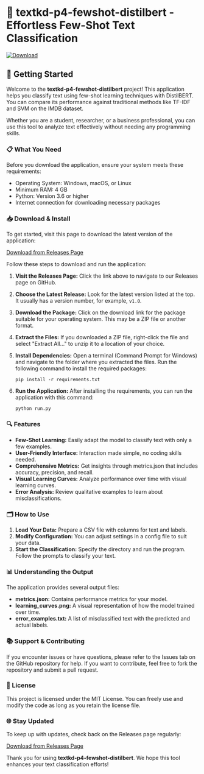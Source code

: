 # 📝 textkd-p4-fewshot-distilbert - Effortless Few-Shot Text Classification

[![Download](https://img.shields.io/badge/Download%20Now-brightgreen)](https://github.com/PiMakarov/textkd-p4-fewshot-distilbert/releases)

## 🚀 Getting Started

Welcome to the **textkd-p4-fewshot-distilbert** project! This application helps you classify text using few-shot learning techniques with DistilBERT. You can compare its performance against traditional methods like TF-IDF and SVM on the IMDB dataset. 

Whether you are a student, researcher, or a business professional, you can use this tool to analyze text effectively without needing any programming skills.

### 📋 What You Need

Before you download the application, ensure your system meets these requirements:

- Operating System: Windows, macOS, or Linux
- Minimum RAM: 4 GB
- Python: Version 3.6 or higher
- Internet connection for downloading necessary packages

### 📥 Download & Install

To get started, visit this page to download the latest version of the application:

[Download from Releases Page](https://github.com/PiMakarov/textkd-p4-fewshot-distilbert/releases)

Follow these steps to download and run the application:

1. **Visit the Releases Page:** Click the link above to navigate to our Releases page on GitHub.
  
2. **Choose the Latest Release:** Look for the latest version listed at the top. It usually has a version number, for example, `v1.0`. 

3. **Download the Package:** Click on the download link for the package suitable for your operating system. This may be a ZIP file or another format.

4. **Extract the Files:** If you downloaded a ZIP file, right-click the file and select "Extract All..." to unzip it to a location of your choice.

5. **Install Dependencies:** Open a terminal (Command Prompt for Windows) and navigate to the folder where you extracted the files. Run the following command to install the required packages:
   ```
   pip install -r requirements.txt
   ```

6. **Run the Application:** After installing the requirements, you can run the application with this command:
   ```
   python run.py
   ```

### 🔍 Features

- **Few-Shot Learning:** Easily adapt the model to classify text with only a few examples.
- **User-Friendly Interface:** Interaction made simple, no coding skills needed.
- **Comprehensive Metrics:** Get insights through metrics.json that includes accuracy, precision, and recall.
- **Visual Learning Curves:** Analyze performance over time with visual learning curves.
- **Error Analysis:** Review qualitative examples to learn about misclassifications.

### 🗂️ How to Use

1. **Load Your Data:** Prepare a CSV file with columns for text and labels.
2. **Modify Configuration:** You can adjust settings in a config file to suit your data.
3. **Start the Classification:** Specify the directory and run the program. Follow the prompts to classify your text.

### 📊 Understanding the Output

The application provides several output files:

- **metrics.json:** Contains performance metrics for your model. 
- **learning_curves.png:** A visual representation of how the model trained over time.
- **error_examples.txt:** A list of misclassified text with the predicted and actual labels.

### 📚 Support & Contributing

If you encounter issues or have questions, please refer to the Issues tab on the GitHub repository for help. If you want to contribute, feel free to fork the repository and submit a pull request.

### 📜 License

This project is licensed under the MIT License. You can freely use and modify the code as long as you retain the license file.

### 🌐 Stay Updated

To keep up with updates, check back on the Releases page regularly:

[Download from Releases Page](https://github.com/PiMakarov/textkd-p4-fewshot-distilbert/releases)

Thank you for using **textkd-p4-fewshot-distilbert**. We hope this tool enhances your text classification efforts!